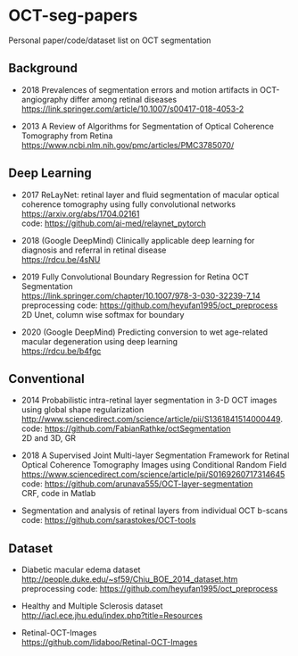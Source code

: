 # OCT-seg-papers
Personal paper/code/dataset list on OCT segmentation

## Background
- 2018 Prevalences of segmentation errors and motion artifacts in OCT-angiography differ among retinal diseases \
https://link.springer.com/article/10.1007/s00417-018-4053-2 

- 2013 A Review of Algorithms for Segmentation of Optical Coherence Tomography from Retina \
https://www.ncbi.nlm.nih.gov/pmc/articles/PMC3785070/

## Deep Learning

- 2017 ReLayNet: retinal layer and fluid segmentation of macular optical coherence tomography using fully convolutional networks \
https://arxiv.org/abs/1704.02161 \
code: https://github.com/ai-med/relaynet_pytorch

- 2018 (Google DeepMind) Clinically applicable deep learning for diagnosis and referral in retinal disease \
https://rdcu.be/4sNU 

- 2019 Fully Convolutional Boundary Regression for Retina OCT Segmentation \
https://link.springer.com/chapter/10.1007/978-3-030-32239-7_14 \
preprocessing code: https://github.com/heyufan1995/oct_preprocess \
2D Unet, column wise softmax for boundary

- 2020 (Google DeepMind) Predicting conversion to wet age-related macular degeneration using deep learning \
https://rdcu.be/b4fgc 

## Conventional

- 2014 Probabilistic intra-retinal layer segmentation in 3-D OCT images using global shape regularization \
http://www.sciencedirect.com/science/article/pii/S1361841514000449. \
code: https://github.com/FabianRathke/octSegmentation \
2D and 3D, GR

- 2018 A Supervised Joint Multi-layer Segmentation Framework for Retinal Optical Coherence Tomography Images using Conditional Random Field \
https://www.sciencedirect.com/science/article/pii/S0169260717314645 \
code: https://github.com/arunava555/OCT-layer-segmentation \
CRF, code in Matlab

- Segmentation and analysis of retinal layers from individual OCT b-scans \
code: https://github.com/sarastokes/OCT-tools 

## Dataset
- Diabetic macular edema dataset \
http://people.duke.edu/~sf59/Chiu_BOE_2014_dataset.htm \
preprocessing code: https://github.com/heyufan1995/oct_preprocess

- Healthy and Multiple Sclerosis dataset \
http://iacl.ece.jhu.edu/index.php?title=Resources

- Retinal-OCT-Images \
https://github.com/lidaboo/Retinal-OCT-Images
